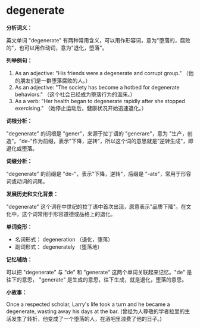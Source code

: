 # degenerate

**分析词义：**

  

英文单词 "degenerate" 有两种常用含义，可以用作形容词，意为"堕落的，腐败的"，也可以用作动词，意为"退化，堕落"。

  

**列举例句：**

  

1.  As an adjective: "His friends were a degenerate and corrupt group." （他的朋友们是一群堕落腐败的人。）
2.  As an adjective: "The society has become a hotbed for degenerate behaviors." （这个社会已经成为堕落行为的温床。）
3.  As a verb: "Her health began to degenerate rapidly after she stopped exercising." （她停止运动后，健康状况开始迅速退化。）

  

**词根分析：**

  

"degenerate" 的词根是 "gener"，来源于拉丁语的 "generare"，意为 "生产，创造"。"de-"作为前缀，表示"下降，逆转"，所以这个词的意思就是"逆转生成"，即退化或堕落。

  

**词缀分析：**

  

"degenerate" 的前缀是 "de-"，表示"下降，逆转"，后缀是 "-ate"，常用于形容词或动词的词尾。

  

**发展历史和文化背景：**

  

"degenerate" 这个词在中世纪的拉丁语中首次出现，原意表示"品质下降"。在文化中，这个词常用于形容道德或品格上的退化。

  

**单词变形：**

  

*   名词形式： degeneration （退化，堕落）
*   副词形式： degenerately （堕落地）

  

**记忆辅助：**

  

可以把 "degenerate" 与 "de" 和 "generate" 这两个单词关联起来记忆。"de" 是往下的意思， "generate" 是生成的意思，往下生成，就是退化，堕落的意思。

  

**小故事：**

  

Once a respected scholar, Larry's life took a turn and he became a degenerate, wasting away his days at the bar. (曾经为人尊敬的学者拉里的生活发生了转折，他变成了一个堕落的人，在酒吧里浪费了他的日子。)
